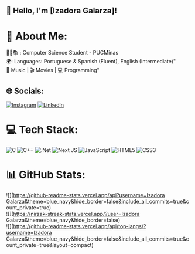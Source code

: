 ## 👋 Hello, I'm [Izadora Galarza]!

# 💫 About Me:
👨‍💻📚 : Computer Science Student - PUCMinas<br>🌍: Languages: Portuguese & Spanish (Fluent), English (Intermediate)"<br>🎵 Music | 🎬 Movies | 💻 Programming"<br>


## 🌐 Socials:
[![Instagram](https://img.shields.io/badge/Instagram-%23E4405F.svg?logo=Instagram&logoColor=white)](https://instagram.com/Iza_Galarza) [![LinkedIn](https://img.shields.io/badge/LinkedIn-%230077B5.svg?logo=linkedin&logoColor=white)](https://linkedin.com/in/www.linkedin.com/in/izadoragalarzaalves) 

# 💻 Tech Stack:
![C](https://img.shields.io/badge/c-%2300599C.svg?style=for-the-badge&logo=c&logoColor=white) ![C++](https://img.shields.io/badge/c++-%2300599C.svg?style=for-the-badge&logo=c%2B%2B&logoColor=white) ![.Net](https://img.shields.io/badge/.NET-5C2D91?style=for-the-badge&logo=.net&logoColor=white) ![Next JS](https://img.shields.io/badge/Next-black?style=for-the-badge&logo=next.js&logoColor=white) ![JavaScript](https://img.shields.io/badge/javascript-%23323330.svg?style=for-the-badge&logo=javascript&logoColor=%23F7DF1E) ![HTML5](https://img.shields.io/badge/html5-%23E34F26.svg?style=for-the-badge&logo=html5&logoColor=white) ![CSS3](https://img.shields.io/badge/css3-%231572B6.svg?style=for-the-badge&logo=css3&logoColor=white)
# 📊 GitHub Stats:
![](https://github-readme-stats.vercel.app/api?username=Izadora Galarza&theme=blue_navy&hide_border=false&include_all_commits=true&count_private=true)<br/>
![](https://nirzak-streak-stats.vercel.app/?user=Izadora Galarza&theme=blue_navy&hide_border=false)<br/>
![](https://github-readme-stats.vercel.app/api/top-langs/?username=Izadora Galarza&theme=blue_navy&hide_border=false&include_all_commits=true&count_private=true&layout=compact)

